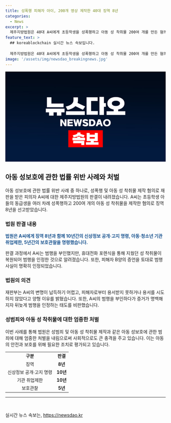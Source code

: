 ```yaml
---
title: 성폭행 피해자 아이, 200개 영상 제작한 40대 징역 8년
categories:
  - News
excerpt: >
  제주지방법원은 40대 A씨에게 초등학생을 성폭행하고 아동 성 착취물 200여 개를 만든 혐의로 징역 8년을 선고했다. A씨에겐 10년간의 신상정보 공개·고지 명령과 아동·청소년 기관 취업제한, 5년간 보호관찰도 명령됐다. A씨는 혐의를 부인했으나 휴대전화로 촬영한 성 착취물이 검거되면서 범행을 인정했다. 재판부는 A씨의 변명을 납득할 수 없는 것으로 판단하며, 그의 태도를 비판했다. A씨는 B양의 신뢰를 악용해 범행을 저질렀다고 밝혔다.
feature_text: >
  ## koreablockchain 실시간 뉴스 속보입니다.

  제주지방법원은 40대 A씨에게 초등학생을 성폭행하고 아동 성 착취물 200여 개를 만든 혐의로 징역 8년을 선고했다. A씨에겐 10년간의 신상정보 공개·고지 명령과 아동·청소년 기관 취업제한, 5년간 보호관찰도 명령됐다. A씨는 혐의를 부인했으나 휴대전화로 촬영한 성 착취물이 검거되면서 범행을 인정했다. 재판부는 A씨의 변명을 납득할 수 없는 것으로 판단하며, 그의 태도를 비판했다. A씨는 B양의 신뢰를 악용해 범행을 저질렀다고 밝혔다.
image: '/assets/img/newsdao_breakingnews.jpg'
---
```


<p><img src="/assets/img/newsdao_breakingnews.jpg" alt="koreablockchain 속보" /></p>

<h2 data-ke-size="size26">아동 성보호에 관한 법률 위반 사례와 처벌</h2>

<p data-ke-size="size16">아동 성보호에 관한 법률 위반 사례 중 하나로, 성폭행 및 아동 성 착취물 제작 혐의로 재판을 받은 피의자 A씨에 대한 제주지방법원의 판결이 내려졌습니다. A씨는 초등학생 아들의 동급생을 여러 차례 성폭행하고 200여 개의 아동 성 착취물을 제작한 혐의로 징역 8년을 선고받았습니다.</p>

<h3><b>법원 판결 내용</b></h3>

<p data-ke-size="size16"><b><span style="color: #1a5490;">법원은 A씨에게 징역 8년과 함께 10년간의 신상정보 공개·고지 명령, 아동·청소년 기관 취업제한, 5년간의 보호관찰을 명령했습니다.</span></b></p>

<p data-ke-size="size16">판결 과정에서 A씨는 범행을 부인했지만, 휴대전화 포렌식을 통해 지웠던 성 착취물이 복원되어 범행을 인정한 것으로 알려졌습니다. 또한, 피해자 B양의 증언을 토대로 범행 사실이 명확히 인정되었습니다.</p>

<h3><b>법원의 의견</b></h3>

<p data-ke-size="size16">재판부는 A씨의 변명이 납득하기 어렵고, 피해자로부터 용서받지 못하거나 용서를 시도하지 않았다고 양형 이유를 밝혔습니다. 또한, A씨의 범행을 부인하다가 증거가 명백해지자 뒤늦게 범행을 인정하는 태도를 비판했습니다.</p>

<h3><b>성범죄와 아동 성 착취물에 대한 엄중한 처벌</b></h3>

<p data-ke-size="size16">이번 사례를 통해 법원은 성범죄 및 아동 성 착취물 제작과 같은 아동 성보호에 관한 범죄에 대해 엄중한 처벌을 내림으로써 사회적으로도 큰 충격을 주고 있습니다. 이는 아동의 안전과 보호를 위해 필요한 조치로 평가되고 있습니다.</p>

<table>
    <tr>
        <td style="text-align: center; height: 17px;"><b>구분</b></td>
        <td style="text-align: center; height: 17px;"><b>판결</b></td>
    </tr>
    <tr>
        <td style="text-align: center; height: 17px;">징역</td>
        <td style="text-align: center; height: 17px;"><b>8년</b></td>
    </tr>
    <tr>
        <td style="text-align: center; height: 17px;">신상정보 공개·고지 명령</td>
        <td style="text-align: center; height: 17px;"><b>10년</b></td>
    </tr>
    <tr>
        <td style="text-align: center; height: 17px;">기관 취업제한</td>
        <td style="text-align: center; height: 17px;"><b>10년</b></td>
    </tr>
    <tr>
        <td style="text-align: center; height: 17px;">보호관찰</td>
        <td style="text-align: center; height: 17px;"><b>5년</b></td>
    </tr>
</table>

<hr>

<p data-ke-size="size16">&nbsp;</p>
실시간 뉴스 속보는, <a href="https://newsdao.kr" rel="dofollow">https://newsdao.kr</a>


